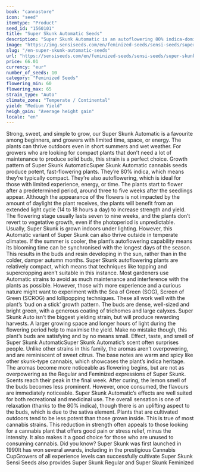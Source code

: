 ```yaml
---
book: "cannastore"
icon: "seed"
itemtype: "Product"
seed_id: "1560101"
title: "Super Skunk Automatic Seeds"
description: "Super Skunk Automatic is an autoflowering 80% indica-dominant hybrid. It can be cultivated inside or outdoors, and is ideal for less experienced growers."
image: "https://img.sensiseeds.com/en/feminized-seeds/sensi-seeds/super-skunk-automatic-image.png"
slug: "/en-super-skunk-automatic-seeds"
url: "https://sensiseeds.com/en/feminized-seeds/sensi-seeds/super-skunk-automatic?a_aid=cannastore"
price: 66.01
currency: "eur"
number_of_seeds: 10
category: "Feminized Seeds"
flowering_min: 60
flowering_max: 65
strain_type: "Auto"
climate_zone: "Temperate / Continental"
yield: "Medium Yield"
heigh_gain: "Average height gain"
locale: "en"
---
```

Strong, sweet, and simple to grow, our Super Skunk Automatic is a favourite among beginners, and growers with limited time, space, or energy. The plants can thrive outdoors even in short summers and wet weather. For growers who are looking for compact plants that don’t need a lot of maintenance to produce solid buds, this strain is a perfect choice. Growth pattern of Super Skunk AutomaticSuper Skunk Automatic cannabis seeds produce potent, fast-flowering plants. They’re 80% indica, which means they’re typically compact. They’re also autoflowering, which is ideal for those with limited experience, energy, or time. The plants start to flower after a predetermined period, around three to five weeks after the seedlings appear. Although the appearance of the flowers is not impacted by the amount of daylight the plant receives, the plants will benefit from an extended light cycle (14 to 18 hours a day) to increase strength and yield. The flowering stage usually lasts seven to nine weeks, and the plants don’t revert to vegetative growth, even if the photoperiod is unpredictable. Usually, Super Skunk is grown indoors under lighting. However, this Automatic variant of Super Skunk can also thrive outside in temperate climates. If the summer is cooler, the plant’s autoflowering capability means its blooming time can be synchronised with the longest days of the season. This results in the buds and resin developing in the sun, rather than in the colder, damper autumn months. Super Skunk autoflowering plants are relatively compact, which means that techniques like topping and supercropping aren’t suitable in this instance. Most gardeners use Automatic strains to avoid as much maintenance and interference with the plants as possible. However, those with more experience and a curious nature might want to experiment with the Sea of Green (SOG), Screen of Green (SCROG) and lollipopping techniques. These all work well with the plant’s ‘bud on a stick’ growth pattern. The buds are dense, well-sized and bright green, with a generous coating of trichomes and large calyxes. Super Skunk Auto isn’t the biggest yielding strain, but will produce rewarding harvests. A larger growing space and longer hours of light during the flowering period help to maximise the yield. Make no mistake though, this plant’s buds are satisfying and by no means small. Effect, taste, and smell of Super Skunk AutomaticSuper Skunk Automatic’s scent often surprises people. Unlike other strains in this family, the aromas aren’t overpowering, and are reminiscent of sweet citrus. The base notes are warm and spicy like other skunk-type cannabis, which showcases the plant’s indica heritage. The aromas become more noticeable as flowering begins, but are not as overpowering as the Regular and Feminized expressions of Super Skunk. Scents reach their peak in the final week. After curing, the lemon smell of the buds becomes less prominent. However, once consumed, the flavours are immediately noticeable. Super Skunk Automatic’s effects are well suited for both recreational and medicinal use. The overall sensation is one of relaxation (thanks to the 80% indica), though there is an uplifting aspect to the buds, which is due to the sativa element. Plants that are cultivated outdoors tend to be less potent than those grown inside. This is true of most cannabis strains. This reduction in strength often appeals to those looking for a cannabis plant that offers good pain or stress relief, minus the intensity. It also makes it a good choice for those who are unused to consuming cannabis. Did you know? Super Skunk was first launched in 1990It has won several awards, including in the prestigious Cannabis CupGrowers of all experience levels can successfully cultivate Super Skunk Sensi Seeds also provides Super Skunk Regular and Super Skunk Feminized
